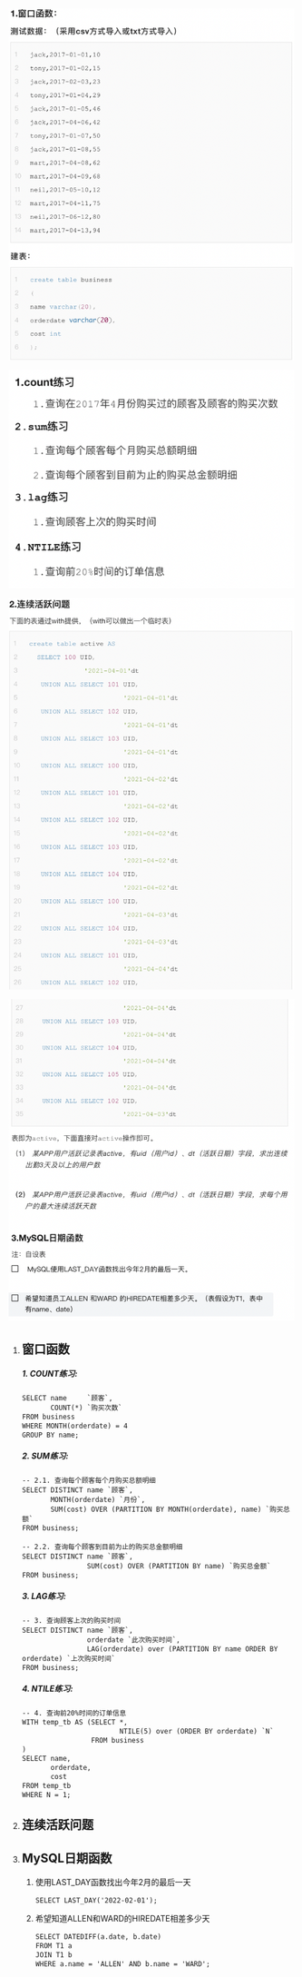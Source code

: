 ![1](imgs/1.png)

![2](imgs/2.png)

![3](imgs/3.png)

![4](imgs/4.png)

1. ## 窗口函数

    ##### 1. COUNT练习:

    ```mysql
    SELECT name     `顾客`,
           COUNT(*) `购买次数`
    FROM business
    WHERE MONTH(orderdate) = 4
    GROUP BY name;
    ```

    ##### 2. SUM练习:

    ```mysql
    -- 2.1. 查询每个顾客每个月购买总额明细
    SELECT DISTINCT name `顾客`,
           MONTH(orderdate) `月份`,
           SUM(cost) OVER (PARTITION BY MONTH(orderdate), name) `购买总额`
    FROM business;
    
    -- 2.2. 查询每个顾客到目前为止的购买总金额明细
    SELECT DISTINCT name `顾客`,
                    SUM(cost) OVER (PARTITION BY name) `购买总金额`
    FROM business;
    ```

    ##### 3. LAG练习:

    ```mysql
    -- 3. 查询顾客上次的购买时间
    SELECT DISTINCT name `顾客`,
                    orderdate `此次购买时间`,
                    LAG(orderdate) over (PARTITION BY name ORDER BY orderdate) `上次购买时间`
    FROM business;
    ```

    ##### 4. NTILE练习:

    ```mysql
    -- 4. 查询前20%时间的订单信息
    WITH temp_tb AS (SELECT *,
                            NTILE(5) over (ORDER BY orderdate) `N`
                     FROM business
    )
    SELECT name,
           orderdate,
           cost
    FROM temp_tb
    WHERE N = 1;
    ```

2. ## 连续活跃问题

    

3. ## MySQL日期函数

    1. 使用LAST_DAY函数找出今年2月的最后一天

        ```mysql
        SELECT LAST_DAY('2022-02-01');
        ```

        

    2. 希望知道ALLEN和WARD的HIREDATE相差多少天

        ```mysql
        SELECT DATEDIFF(a.date, b.date)
        FROM T1 a
        JOIN T1 b
        WHERE a.name = 'ALLEN' AND b.name = 'WARD';
        ```

        